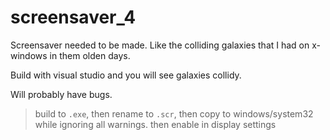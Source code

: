 # screensaver_4

Screensaver needed to be made.
Like the colliding galaxies that I had on x-windows in them olden days.

Build with visual studio and you will see galaxies collidy.

Will probably have bugs.

> build to ```.exe```,
> then rename to ```.scr```,
> then copy to windows/system32 while ignoring all warnings.
> then enable in display settings

